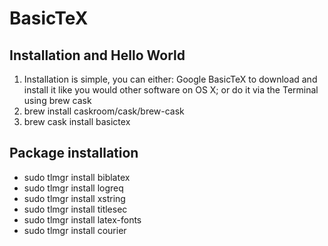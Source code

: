 # BasicTeX

## Installation and Hello World
1. Installation is simple, you can either: Google BasicTeX to download and install it like you would other software on OS X; or do it via the Terminal using brew cask
2. brew install caskroom/cask/brew-cask
3. brew cask install basictex

## Package installation
* sudo tlmgr install biblatex
* sudo tlmgr install logreq
* sudo tlmgr install xstring
* sudo tlmgr install titlesec
* sudo tlmgr install latex-fonts
* sudo tlmgr install courier

